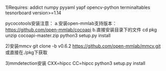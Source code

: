 1)Requires:
addict
numpy
pyyaml
yapf
opencv-python
terminaltables
tesnorboard version>=1.14

pycocotools安装注意：
a.安装open-mmlab支持版本：https://github.com/open-mmlab/cocoapi
b.直接安装目录下的文件
cd pkg
unzip cocoapi-master.zip
python3 setup.py install



2)安装mmcv
git clone -b v0.6.2 https://github.com/open-mmlab/mmcv.git
或直接在./pkg下获取

3)mmdetection安装
CXX=hipcc CC=hipcc python3 setup.py install

